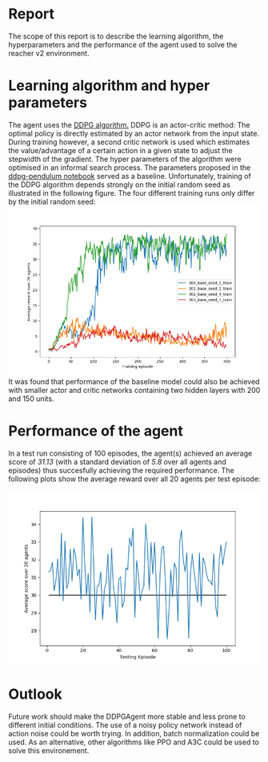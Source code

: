 # Report
The scope of this report is to describe the learning algorithm, the hyperparameters and the performance of the agent used to solve the reacher v2 environment.

# Learning algorithm and hyper parameters
The agent uses the [DDPG algorithm.](https://arxiv.org/abs/1509.02971) DDPG is an actor-critic method: The optimal policy is directly estimated by an actor network from the input state. During training however, a second critic  network is used which estimates the value/advantage of a certain action in a given state to adjust the stepwidth of the gradient.
The hyper parameters of the algorithm were optimised in an informal search process. The parameters proposed in the [ddpg-pendulum notebook](https://github.com/udacity/deep-reinforcement-learning/tree/master/ddpg-pendulum) served as a baseline. Unfortunately, training of the DDPG algorithm depends strongly on the initial random seed as illustrated in the following figure. The four different training runs only differ by the initial random seed:
![Image of Agent test performance](unstable_agent.png)
It was found that performance of the baseline model could also be achieved with smaller actor and critic networks containing two hidden layers with 200 and 150 units.

# Performance of the agent
In a test run consisting of 100 episodes, the agent(s) achieved an average score of *31.13* (with a standard deviation of *5.8* over all agents and episodes) thus succesfully achieving the required performance. The following plots show the average reward over all 20 agents per test episode:

![Image of Agent test performance](agent_test_performance.png)

# Outlook
Future work should make the DDPGAgent more stable and less prone to different initial conditions. The use of a noisy policy network instead of action noise could be worth trying. In addition, batch normalization could be used.
As an alternative, other algorithms like PPO and A3C could be used to solve this environement.
